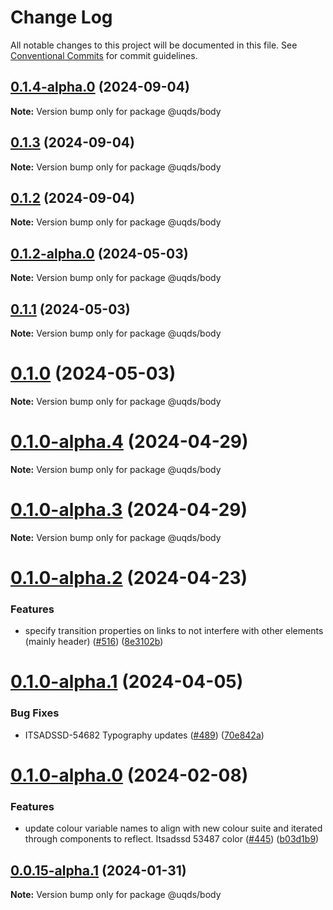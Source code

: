 # Change Log

All notable changes to this project will be documented in this file.
See [Conventional Commits](https://conventionalcommits.org) for commit guidelines.

## [0.1.4-alpha.0](https://github.com/uq-its-ss/design-system/compare/@uqds/body@0.1.3...@uqds/body@0.1.4-alpha.0) (2024-09-04)

**Note:** Version bump only for package @uqds/body

## [0.1.3](https://github.com/uq-its-ss/design-system/compare/@uqds/body@0.1.2-alpha.0...@uqds/body@0.1.3) (2024-09-04)

**Note:** Version bump only for package @uqds/body

## [0.1.2](https://github.com/uq-its-ss/design-system/compare/@uqds/body@0.1.2-alpha.0...@uqds/body@0.1.2) (2024-09-04)

**Note:** Version bump only for package @uqds/body

## [0.1.2-alpha.0](https://github.com/uq-its-ss/design-system/compare/@uqds/body@0.1.0-alpha.4...@uqds/body@0.1.2-alpha.0) (2024-05-03)

**Note:** Version bump only for package @uqds/body

## [0.1.1](https://github.com/uq-its-ss/design-system/compare/@uqds/body@0.1.0-alpha.4...@uqds/body@0.1.1) (2024-05-03)

**Note:** Version bump only for package @uqds/body

# [0.1.0](https://github.com/uq-its-ss/design-system/compare/@uqds/body@0.1.0-alpha.4...@uqds/body@0.1.0) (2024-05-03)

**Note:** Version bump only for package @uqds/body

# [0.1.0-alpha.4](https://github.com/uq-its-ss/design-system/compare/@uqds/body@0.1.0-alpha.3...@uqds/body@0.1.0-alpha.4) (2024-04-29)

**Note:** Version bump only for package @uqds/body

# [0.1.0-alpha.3](https://github.com/uq-its-ss/design-system/compare/@uqds/body@0.1.0-alpha.2...@uqds/body@0.1.0-alpha.3) (2024-04-29)

**Note:** Version bump only for package @uqds/body

# [0.1.0-alpha.2](https://github.com/uq-its-ss/design-system/compare/@uqds/body@0.1.0-alpha.1...@uqds/body@0.1.0-alpha.2) (2024-04-23)

### Features

- specify transition properties on links to not interfere with other elements (mainly header) ([#516](https://github.com/uq-its-ss/design-system/issues/516)) ([8e3102b](https://github.com/uq-its-ss/design-system/commit/8e3102bb7d8e85ca8887227953fbe6724c6bd533))

# [0.1.0-alpha.1](https://github.com/uq-its-ss/design-system/compare/@uqds/body@0.1.0-alpha.0...@uqds/body@0.1.0-alpha.1) (2024-04-05)

### Bug Fixes

- ITSADSSD-54682 Typography updates ([#489](https://github.com/uq-its-ss/design-system/issues/489)) ([70e842a](https://github.com/uq-its-ss/design-system/commit/70e842a1552cddc9c63452ae63bae91b380f420b))

# [0.1.0-alpha.0](https://github.com/uq-its-ss/design-system/compare/@uqds/body@0.0.15-alpha.1...@uqds/body@0.1.0-alpha.0) (2024-02-08)

### Features

- update colour variable names to align with new colour suite and iterated through components to reflect. Itsadssd 53487 color ([#445](https://github.com/uq-its-ss/design-system/issues/445)) ([b03d1b9](https://github.com/uq-its-ss/design-system/commit/b03d1b9a7944f4552750706b276405b0988abf90))

## [0.0.15-alpha.1](https://github.com/uq-its-ss/design-system/compare/@uqds/body@0.0.15-alpha.0...@uqds/body@0.0.15-alpha.1) (2024-01-31)

**Note:** Version bump only for package @uqds/body
